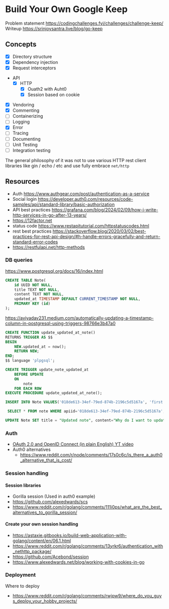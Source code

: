 # Build Your Own Google Keep

Problem statement https://codingchallenges.fyi/challenges/challenge-keep/
Writeup https://srinjoysantra.live/blog/go-keep

## Concepts

- [x] Directory structure
- [x] Dependency injection
- [x] Request interceptors
-  API
   -  [x] HTTP
      -  [x] Ouath2 with Auht0
      -  [x] Session based on cookie
- [x] Vendoring
- [x] Commenting
- [ ] Containerizing
- [ ] Logging
- [x] Error
- [ ] Tracing
- [ ] Documenting
- [ ] Unit Testing
- [ ] Integration testing

The general philosophy of it was not to use various HTTP rest client libraries like gin / echo / etc and use fully embrace `net/http`

## Resources

- Auth https://www.authgear.com/post/authentication-as-a-service
- Social login https://developer.auth0.com/resources/code-samples/api/standard-library/basic-authorization
- API best practices https://grafana.com/blog/2024/02/09/how-i-write-http-services-in-go-after-13-years/
- https://12factor.net
- status code https://www.restapitutorial.com/httpstatuscodes.html
- rest best practices https://stackoverflow.blog/2020/03/02/best-practices-for-rest-api-design/#h-handle-errors-gracefully-and-return-standard-error-codes
- https://restfulapi.net/http-methods

### DB queries
https://www.postgresql.org/docs/16/index.html
```sql
CREATE TABLE Note(
    id UUID NOT NULL,
    title TEXT NOT NULL,
    content TEXT NOT NULL,
    updated_at TIMESTAMP DEFAULT CURRENT_TIMESTAMP NOT NULL,
    PRIMARY KEY (id)
);
```

https://aviyadav231.medium.com/automatically-updating-a-timestamp-column-in-postgresql-using-triggers-98766e3b47a0

```sql
CREATE FUNCTION update_updated_at_note()
RETURNS TRIGGER AS $$
BEGIN
    NEW.updated_at = now();
    RETURN NEW;
END;
$$ language 'plpgsql';
```

```sql
CREATE TRIGGER update_note_updated_at
    BEFORE UPDATE
    ON
        note
    FOR EACH ROW
EXECUTE PROCEDURE update_updated_at_note();
```

```sql
INSERT INTO Note VALUES('018de613-34ef-79ed-874b-2196c5d5167a', 'first note', '# Heading 1 ## Heading 2 body');
```

```sql
 SELECT * FROM note WHERE apiid='018de613-34ef-79ed-874b-2196c5d5167a';
```

```sql
UPDATE Note SET title = "Updated note", content="Why do I want to update?" WHERE apiid='018de613-34ef-79ed-874b-2196c5d5167a';
```

### Auth
- [OAuth 2.0 and OpenID Connect (in plain English) YT video](https://www.youtube.com/watch?v=996OiexHze0)
- Auth0 alternatives
  - https://www.reddit.com/r/node/comments/17s0c6c/is_there_a_auth0_alternative_that_is_cost/

### Session handling
#### Session libraries
  - Gorilla session (Used in auth0 example)
  - https://github.com/alexedwards/scs
  - https://www.reddit.com/r/golang/comments/111i0ps/what_are_the_best_alternatives_to_gorilla_session/

#### Create your own session handling
  - https://astaxie.gitbooks.io/build-web-application-with-golang/content/en/06.1.html
  - https://www.reddit.com/r/golang/comments/13yrkr6/authentication_with_nethttp_package/
  - https://github.com/Acebond/session
  - https://www.alexedwards.net/blog/working-with-cookies-in-go

### Deployment
 Where to deploy
  - https://www.reddit.com/r/golang/comments/rwjpw9/where_do_you_guys_deploy_your_hobby_projects/
